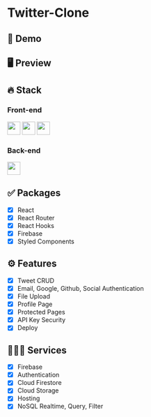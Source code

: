 # Twitter-Clone

## 🔗 Demo

## 🖥 Preview

## 🔥 Stack

### Front-end

<img height="30" src="https://img.shields.io/badge/React-black?style=for-the-badge&logo=React&logoColor=#61DAFB"/> <img height="30" src="https://img.shields.io/badge/Javascript-black?style=for-the-badge&logo=Javascript&logoColor=F7DF1E"/>
<img height="30" src="https://img.shields.io/badge/Styled components-black?style=for-the-badge&logo=styled-components&logoColor=DB7093"/>

### Back-end

<img height="30" src="https://img.shields.io/badge/Firebase-black?style=for-the-badge&logo=Firebase&logoColor=FFCA28"/>

## ✅ Packages

- [x] React
- [x] React Router
- [x] React Hooks
- [x] Firebase
- [x] Styled Components

## ⚙ Features

- [x] Tweet CRUD
- [x] Email, Google, Github, Social Authentication
- [x] File Upload
- [x] Profile Page
- [x] Protected Pages
- [x] API Key Security
- [x] Deploy

## 🧑🏻‍💻 Services 

- [x] Firebase
- [x] Authentication
- [x] Cloud Firestore
- [x] Cloud Storage
- [x] Hosting
- [x] NoSQL Realtime, Query, Filter
